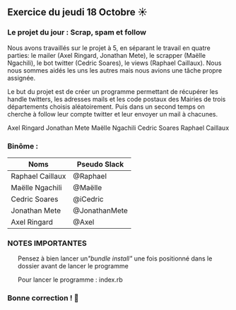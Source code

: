 ## Exercice du jeudi 18 Octobre :sunny: 


### Le projet du jour : Scrap, spam et follow 

Nous avons travaillés sur le projet à 5, en séparant le travail en quatre parties: 
le mailer (Axel Ringard, Jonathan Mete), le scrapper (Maëlle Ngachili), 
le bot twitter (Cedric Soares), le views (Raphael Caillaux).
Nous nous sommes aidés les uns les autres mais nous avions une tâche propre assignée.

Le but du projet est de créer un programme permettant de récupérer 
les handle twitters, les adresses mails et les code postaux des Mairies de trois départements choisis aléatoirement.
Puis dans un second temps on cherche à follow leur compte twitter et leur envoyer un mail à chacunes.


Axel Ringard
Jonathan Mete
Maëlle Ngachili
Cedric Soares
Raphael Caillaux

    
### Binôme :
Noms | Pseudo Slack
------------ | -------------
Raphael Caillaux| @Raphael
Maëlle Ngachili|@Maëlle
Cedric Soares|@iCedric
Jonathan Mete|@JonathanMete
Axel Ringard|@Axel

### NOTES IMPORTANTES
<ol>Pensez à bien lancer un<em>"bundle install"</em> une fois positionné dans le dossier avant de lancer le programme</li>
             <p>Pour lancer le programme : index.rb</p>
</ol>

### Bonne correction !   :poop:
